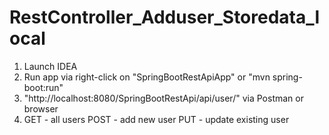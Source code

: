 # RestController_Adduser_Storedata_local
1) Launch IDEA
2) Run app via right-click on "SpringBootRestApiApp" or "mvn spring-boot:run"
3) "http://localhost:8080/SpringBootRestApi/api/user/" via Postman or browser
4) GET - all users
   POST - add new user
   PUT - update existing user
